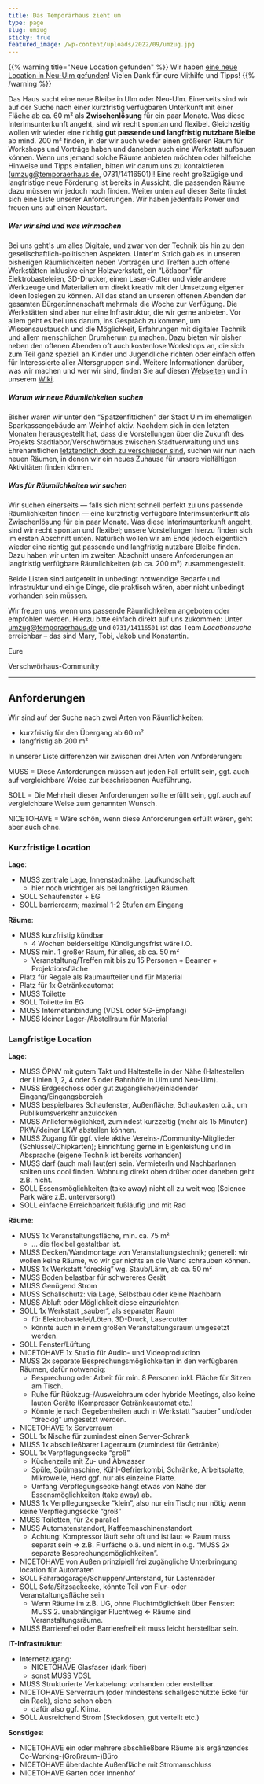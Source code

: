 ```yaml
---
title: Das Temporärhaus zieht um
type: page
slug: umzug
sticky: true
featured_image: /wp-content/uploads/2022/09/umzug.jpg
---
```


{{% warning title="Neue Location gefunden" %}}
Wir haben [eine neue Location in Neu-Ulm gefunden](/neuhaus-neuulm/)! Vielen Dank für eure Mithilfe und Tipps!
{{% /warning %}}

Das Haus sucht eine neue Bleibe in Ulm oder Neu-Ulm. Einerseits sind wir auf der Suche nach einer kurzfristig verfügbaren Unterkunft mit einer Fläche ab ca. 60 m² als __Zwischenlösung__ für ein paar Monate. Was diese Interimsunterkunft angeht, sind wir recht spontan und flexibel. Gleichzeitig wollen wir wieder eine richtig __gut passende und langfristig nutzbare Bleibe__ ab mind. 200 m² finden, in der wir auch wieder einen größeren Raum für Workshops und Vorträge haben und daneben auch eine Werkstatt aufbauen können. Wenn uns jemand solche Räume anbieten möchten oder hilfreiche Hinweise und Tipps einfallen, bitten wir darum uns zu kontaktieren (umzug@temporaerhaus.de, 0731/14116501)!!
Eine recht großzügige und langfristige neue Förderung ist bereits in Aussicht, die passenden Räume dazu müssen wir jedoch noch finden. Weiter unten auf dieser Seite findet sich eine Liste unserer Anforderungen. Wir haben jedenfalls Power und freuen uns auf einen Neustart.

##### Wer wir sind und was wir machen

Bei uns geht's um alles Digitale, und zwar von der Technik bis hin zu den gesellschaftlich-politischen Aspekten. Unter'm Strich gab es in unseren bisherigen Räumlichkeiten neben Vorträgen und Treffen auch offene Werkstätten inklusive einer Holzwerkstatt, ein “Lötlabor” für Elektrobasteleien, 3D-Drucker, einen Laser-Cutter und viele andere Werkzeuge und Materialien um direkt kreativ mit der Umsetzung eigener Ideen loslegen zu können. All das stand an unseren offenen Abenden der gesamten Bürger:innenschaft mehrmals die Woche zur Verfügung. Die Werkstätten sind aber nur eine Infrastruktur, die wir gerne anbieten. Vor allem geht es bei uns darum, ins Gespräch zu kommen, um Wissensaustausch und die Möglichkeit, Erfahrungen mit digitaler Technik und allem menschlichen Drumherum zu machen. Dazu bieten wir bisher neben den offenen Abenden oft auch kostenlose Workshops an, die sich zum Teil ganz speziell an Kinder und Jugendliche richten oder einfach offen für Interessierte aller Altersgruppen sind. Weitere Informationen darüber, was wir machen und wer wir sind, finden Sie auf diesen [Webseiten](https://temporaerhaus.de) und in unserem [Wiki](https://wiki.temporaerhaus.de).

##### Warum wir neue Räumlichkeiten suchen

Bisher waren wir unter den “Spatzenfittichen” der Stadt Ulm im ehemaligen Sparkassengebäude am Weinhof aktiv. Nachdem sich in den letzten Monaten herausgestellt hat, dass die Vorstellungen über die Zukunft des Projekts Stadtlabor/Verschwörhaus zwischen Stadtverwaltung und uns Ehrenamtlichen [letztendlich doch zu verschieden sind](https://temporaerhaus.de/das-verschwoerhaus-zieht-um/), suchen wir nun nach neuen Räumen, in denen wir ein neues Zuhause für unsere vielfältigen Aktivitäten finden können.

##### Was für Räumlichkeiten wir suchen

Wir suchen einerseits — falls sich nicht schnell perfekt zu uns passende Räumlichkeiten finden — eine kurzfristig verfügbare Interimsunterkunft als Zwischenlösung für ein paar Monate. Was diese Interimsunterkunft angeht, sind wir recht spontan und flexibel; unsere Vorstellungen hierzu finden sich im ersten Abschnitt unten.
Natürlich wollen wir am Ende jedoch eigentlich wieder eine richtig gut passende und langfristig nutzbare Bleibe finden. Dazu haben wir unten im zweiten Abschnitt unsere Anforderungen an langfristig verfügbare Räumlichkeiten (ab ca. 200 m²) zusammengestellt. 

Beide Listen sind aufgeteilt in unbedingt notwendige Bedarfe und Infrastruktur und einige Dinge, die praktisch wären, aber nicht unbedingt vorhanden sein müssen.

Wir freuen uns, wenn uns passende Räumlichkeiten angeboten oder empfohlen werden. Hierzu bitte einfach direkt auf uns zukommen: Unter umzug@temporaerhaus.de und ```0731/14116501``` ist das Team _Locationsuche_ erreichbar – das sind Mary, Tobi, Jakob und Konstantin.

Eure

Verschwörhaus-Community


---


## Anforderungen

Wir sind auf der Suche nach zwei Arten von Räumlichkeiten:
* kurzfristig für den Übergang ab 60 m²
* langfristig ab 200 m²

In unserer Liste differenzen wir zwischen drei Arten von Anforderungen:

MUSS = Diese Anforderungen müssen auf jeden Fall erfüllt sein, ggf. auch auf vergleichbare Weise zur beschriebenen Ausführung.

SOLL = Die Mehrheit dieser Anforderungen sollte erfüllt sein, ggf. auch auf vergleichbare Weise zum genannten Wunsch.

NICETOHAVE = Wäre schön, wenn diese Anforderungen erfüllt wären, geht aber auch ohne.


### Kurzfristige Location

__Lage__:
* MUSS zentrale Lage, Innenstadtnähe, Laufkundschaft
   * hier noch wichtiger als bei langfristigen Räumen.
* SOLL Schaufenster + EG
* SOLL barrierearm; maximal 1-2 Stufen am Eingang 

__Räume__:
* MUSS kurzfristig kündbar
   * 4 Wochen beiderseitige Kündigungsfrist wäre i.O.
* MUSS min. 1 großer Raum, für alles, ab ca. 50 m²
   * Veranstaltung/Treffen mit bis zu 15 Personen + Beamer + Projektionsfläche
* Platz für Regale als Raumaufteiler und für Material
* Platz für 1x Getränkeautomat
* MUSS Toilette
* SOLL Toilette im EG
* MUSS Internetanbindung (VDSL oder 5G-Empfang)
* MUSS kleiner Lager-/Abstellraum für Material



### Langfristige Location

__Lage__:
* MUSS ÖPNV mit gutem Takt und Haltestelle in der Nähe (Haltestellen der Linien 1, 2, 4 oder 5 oder Bahnhöfe in Ulm und Neu-Ulm).
* MUSS Erdgeschoss oder gut zugänglicher/einladender Eingang/Eingangsbereich
* MUSS bespielbares Schaufenster, Außenfläche, Schaukasten o.ä., um Publikumsverkehr anzulocken
* MUSS Anliefermöglichkeit, zumindest kurzzeitig (mehr als 15 Minuten) PKW/kleiner LKW abstellen können.
* MUSS Zugang für ggf. viele aktive Vereins-/Community-Mitglieder (Schlüssel/Chipkarten); Einrichtung gerne in Eigenleistung und in Absprache (eigene Technik ist bereits vorhanden)
* MUSS darf (auch mal) laut(er) sein. VermieterIn und NachbarInnen sollten uns cool finden. Wohnung direkt oben drüber oder daneben geht z.B. nicht.
* SOLL Essensmöglichkeiten (take away) nicht all zu weit weg (Science Park wäre z.B. unterversorgt)
* SOLL einfache Erreichbarkeit fußläufig und mit Rad

__Räume__:
* MUSS 1x Veranstaltungsfläche, min. ca. 75 m²
   * … die flexibel gestaltbar ist.
* MUSS Decken/Wandmontage von Veranstaltungstechnik; generell: wir wollen keine Räume, wo wir gar nichts an die Wand schrauben können.
* MUSS 1x Werkstatt “dreckig” wg. Staub/Lärm, ab ca. 50 m²
* MUSS Boden belastbar für schwereres Gerät
* MUSS Genügend Strom
* MUSS Schallschutz: via Lage, Selbstbau oder keine Nachbarn
* MUSS Abluft oder Möglichkeit diese einzurichten
* SOLL 1x Werkstatt „sauber“, als separater Raum
   * für Elektrobastelei/Löten, 3D-Druck, Lasercutter
   * könnte auch in einem großen Veranstaltungsraum umgesetzt werden.
* SOLL Fenster/Lüftung
* NICETOHAVE 1x Studio für Audio- und Videoproduktion
* MUSS 2x separate Besprechungsmöglichkeiten in den verfügbaren Räumen, dafür notwendig:
   * Besprechung oder Arbeit für min. 8 Personen inkl. Fläche für Sitzen am Tisch.
   * Ruhe für Rückzug-/Ausweichraum oder hybride Meetings, also keine lauten Geräte (Kompressor Getränkeautomat etc.)
   * Könnte je nach Gegebenheiten auch in Werkstatt “sauber” und/oder “dreckig” umgesetzt werden.
* NICETOHAVE 1x Serverraum
* SOLL 1x Nische für zumindest einen Server-Schrank
* MUSS 1x abschließbarer Lagerraum (zumindest für Getränke)
* SOLL 1x Verpflegungsecke “groß”
   * Küchenzeile mit Zu- und Abwasser
   * Spüle, Spülmaschine, Kühl-Gefrierkombi, Schränke, Arbeitsplatte, Mikrowelle, Herd ggf. nur als einzelne Platte.
   * Umfang Verpflegungsecke hängt etwas von Nähe der Essensmöglichkeiten (take away) ab.
* MUSS 1x Verpflegungsecke “klein”, also nur ein Tisch; nur nötig wenn keine Verpflegungsecke “groß”
* MUSS Toiletten, für 2x parallel
* MUSS Automatenstandort, Kaffeemaschinenstandort
   * Achtung: Kompressor läuft sehr oft und ist laut ⇒ Raum muss separat sein ⇒ z.B. Flurfäche o.ä. und nicht in o.g. “MUSS 2x separate Besprechungsmöglichkeiten”.
* NICETOHAVE von Außen prinzipiell frei zugängliche Unterbringung location für Automaten
* SOLL Fahrradgarage/Schuppen/Unterstand, für Lastenräder
* SOLL Sofa/Sitzsackecke, könnte Teil von Flur- oder Veranstaltungsfläche sein
   * Wenn Räume im z.B. UG, ohne Fluchtmöglichkeit über Fenster: MUSS 2. unabhängiger Fluchtweg ⇐ Räume sind Veranstaltungsräume.
* MUSS Barrierefrei oder Barrierefreiheit muss leicht herstellbar sein.

__IT-Infrastruktur__:
* Internetzugang:
   * NICETOHAVE Glasfaser (dark fiber)
   * sonst MUSS VDSL
* MUSS Strukturierte Verkabelung: vorhanden oder erstellbar.
* NICETOHAVE Serverraum (oder mindestens schallgeschützte Ecke für ein Rack), siehe schon oben
   * dafür also ggf. Klima.
* SOLL Ausreichend Strom (Steckdosen, gut verteilt etc.)

__Sonstiges__:
* NICETOHAVE ein oder mehrere abschließbare Räume als ergänzendes Co-Working-(Großraum-)Büro
* NICETOHAVE überdachte Außenfläche mit Stromanschluss
* NICETOHAVE Garten oder Innenhof

